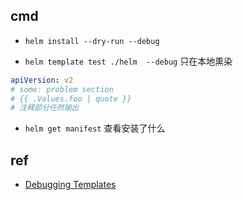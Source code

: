 

## cmd
+ `helm install --dry-run --debug`

+ `helm template test ./helm  --debug` 只在本地熏染
```yaml
apiVersion: v2
# some: problem section
# {{ .Values.foo | quote }}
# 注释部分任然输出
```

+ `helm get manifest` 查看安装了什么
## ref

+ [Debugging Templates](https://helm.sh/docs/chart_template_guide/debugging/)